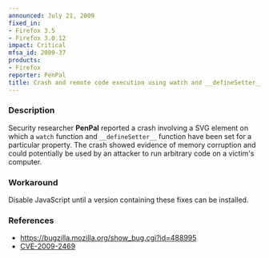 ```yaml
---
announced: July 21, 2009
fixed_in:
- Firefox 3.5
- Firefox 3.0.12
impact: Critical
mfsa_id: 2009-37
products:
- Firefox
reporter: PenPal
title: Crash and remote code execution using watch and __defineSetter__ on SVG element
---
```


<h3>Description</h3>

<p>Security researcher <strong>PenPal</strong> reported a crash
involving a SVG element on which a <code>watch</code> function
and <code>__defineSetter__</code> function have been set for a
particular property.  The crash showed evidence of memory corruption
and could potentially be used by an attacker to run arbitrary code on
a victim's computer.</p>

<h3>Workaround</h3>

<p>Disable JavaScript until a version containing these fixes can be
installed.</p>

<h3>References</h3>

<ul>
  <li><a href="https://bugzilla.mozilla.org/show_bug.cgi?id=488995">https://bugzilla.mozilla.org/show_bug.cgi?id=488995</a></li>
  <li><a class="ex-ref" href="http://cve.mitre.org/cgi-bin/cvename.cgi?name=CVE-2009-2469">CVE-2009-2469</a></li>
</ul>



